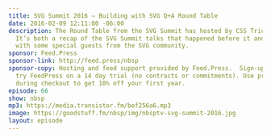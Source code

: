 ```yaml
---
title: SVG Summit 2016 — Building with SVG Q+A Round Table
date: 2016-02-09 12:11:00 -06:00
description: The Round Table from the SVG Summit has hosted by CSS Tricks’ Chris Coyier.
  It’s both a recap of the SVG Summit talks that happened before it and a Q+A panel
  with some special guests from the SVG community.
sponsor: Feed.Press
sponsor-link: http://feed.press/nbsp
sponsor-copy: Hosting and feed support provided by Feed.Press.  Sign-up today and
  try FeedPress on a 14 day trial (no contracts or commitments). Use promo code *nbsp*
  during checkout to get 10% off your first year.
episode: 66
show: nbsp
mp3: https://media.transistor.fm/bef256a6.mp3
image: https://goodstuff.fm/nbsp/img/nbsptv-svg-summit-2016.jpg
layout: episode
---
```


